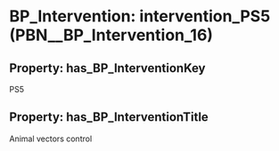 # BP_Intervention: __intervention_PS5__ (PBN__BP_Intervention_16)

## Property: has_BP_InterventionKey

PS5

## Property: has_BP_InterventionTitle

Animal vectors control

